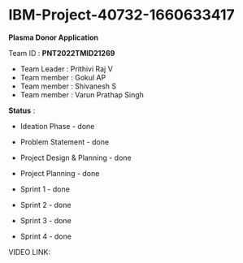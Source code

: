 # IBM-Project-40732-1660633417

**Plasma Donor Application**

Team ID : **PNT2022TMID21269**

* Team Leader : Prithivi Raj V
* Team member : Gokul AP
* Team member : Shivanesh S 
* Team member : Varun Prathap Singh


**Status** :

* Ideation Phase - done
* Problem Statement - done
* Project Design & Planning - done
* Project Planning - done

* Sprint 1 - done
* Sprint 2 - done
* Sprint 3 - done
* Sprint 4 - done

VIDEO LINK:

